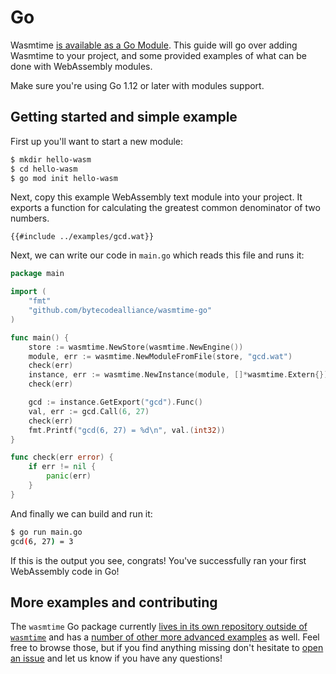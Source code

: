 # Go

Wasmtime [is available as a Go
Module](https://pkg.go.dev/github.com/bytecodealliance/wasmtime-go). This guide
will go over adding Wasmtime to your project, and some provided examples of what
can be done with WebAssembly modules.

Make sure you're using Go 1.12 or later with modules support.

## Getting started and simple example

First up you'll want to start a new module:

```sh
$ mkdir hello-wasm
$ cd hello-wasm
$ go mod init hello-wasm
```

Next, copy this example WebAssembly text module into your project. It exports a
function for calculating the greatest common denominator of two numbers.

```wat
{{#include ../examples/gcd.wat}}
```

Next, we can write our code in `main.go` which reads this file and runs it:

```go
package main

import (
    "fmt"
    "github.com/bytecodealliance/wasmtime-go"
)

func main() {
    store := wasmtime.NewStore(wasmtime.NewEngine())
    module, err := wasmtime.NewModuleFromFile(store, "gcd.wat")
    check(err)
    instance, err := wasmtime.NewInstance(module, []*wasmtime.Extern{})
    check(err)

    gcd := instance.GetExport("gcd").Func()
    val, err := gcd.Call(6, 27)
    check(err)
    fmt.Printf("gcd(6, 27) = %d\n", val.(int32))
}

func check(err error) {
    if err != nil {
        panic(err)
    }
}
```

And finally we can build and run it:

```sh
$ go run main.go
gcd(6, 27) = 3
```

If this is the output you see, congrats! You've successfully ran your first
WebAssembly code in Go!

## More examples and contributing

The `wasmtime` Go package currently [lives in its own repository outside of
`wasmtime`](https://github.com/bytecodealliance/wasmtime-go) and has a [number
of other more advanced
examples](https://pkg.go.dev/github.com/bytecodealliance/wasmtime-go?tab=doc#pkg-examples)
as well. Feel free to browse those, but if you find anything missing don't
hesitate to [open an
issue](https://github.com/bytecodealliance/wasmtime-go/issues/new) and let us
know if you have any questions!
